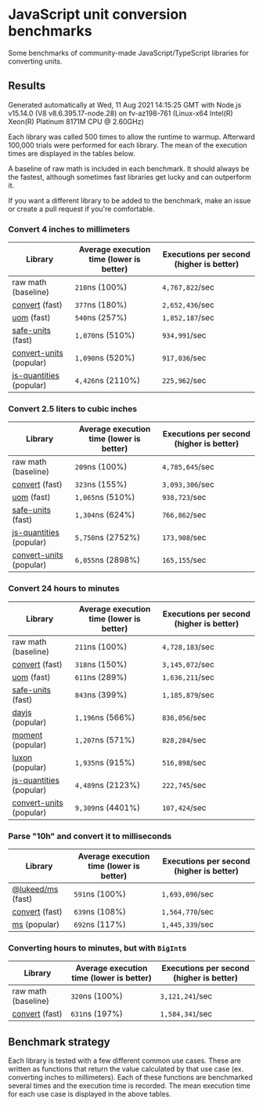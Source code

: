 # JavaScript unit conversion benchmarks

Some benchmarks of community-made JavaScript/TypeScript libraries for converting units.

## Results

<!-- beginblock(results) -->

Generated automatically at Wed, 11 Aug 2021 14:15:25 GMT with Node.js v15.14.0 (V8 v8.6.395.17-node.28) on fv-az198-761 (Linux-x64 Intel(R) Xeon(R) Platinum 8171M CPU @ 2.60GHz)

Each library was called 500 times to allow the runtime to warmup.
Afterward 100,000 trials were performed for each library.
The mean of the execution times are displayed in the tables below.

A baseline of raw math is included in each benchmark.
It should always be the fastest, although sometimes fast libraries get lucky and can outperform it.

If you want a different library to be added to the benchmark, make an issue or create a pull request if you're comfortable.

### Convert 4 inches to millimeters

| Library                                                            | Average execution time (lower is better) | Executions per second (higher is better) |
| ------------------------------------------------------------------ | ---------------------------------------- | ---------------------------------------- |
| raw math (baseline)                                                | `210`ns (100%)                           | `4,767,822`/sec                          |
| [convert](https://npmjs.com/package/convert) (fast)                | `377`ns (180%)                           | `2,652,436`/sec                          |
| [uom](https://npmjs.com/package/uom) (fast)                        | `540`ns (257%)                           | `1,852,187`/sec                          |
| [safe-units](https://npmjs.com/package/safe-units) (fast)          | `1,070`ns (510%)                         | `934,991`/sec                            |
| [convert-units](https://npmjs.com/package/convert-units) (popular) | `1,090`ns (520%)                         | `917,036`/sec                            |
| [js-quantities](https://npmjs.com/package/js-quantities) (popular) | `4,426`ns (2110%)                        | `225,962`/sec                            |

### Convert 2.5 liters to cubic inches

| Library                                                            | Average execution time (lower is better) | Executions per second (higher is better) |
| ------------------------------------------------------------------ | ---------------------------------------- | ---------------------------------------- |
| raw math (baseline)                                                | `209`ns (100%)                           | `4,785,645`/sec                          |
| [convert](https://npmjs.com/package/convert) (fast)                | `323`ns (155%)                           | `3,093,306`/sec                          |
| [uom](https://npmjs.com/package/uom) (fast)                        | `1,065`ns (510%)                         | `938,723`/sec                            |
| [safe-units](https://npmjs.com/package/safe-units) (fast)          | `1,304`ns (624%)                         | `766,862`/sec                            |
| [js-quantities](https://npmjs.com/package/js-quantities) (popular) | `5,750`ns (2752%)                        | `173,908`/sec                            |
| [convert-units](https://npmjs.com/package/convert-units) (popular) | `6,055`ns (2898%)                        | `165,155`/sec                            |

### Convert 24 hours to minutes

| Library                                                            | Average execution time (lower is better) | Executions per second (higher is better) |
| ------------------------------------------------------------------ | ---------------------------------------- | ---------------------------------------- |
| raw math (baseline)                                                | `211`ns (100%)                           | `4,728,183`/sec                          |
| [convert](https://npmjs.com/package/convert) (fast)                | `318`ns (150%)                           | `3,145,072`/sec                          |
| [uom](https://npmjs.com/package/uom) (fast)                        | `611`ns (289%)                           | `1,636,211`/sec                          |
| [safe-units](https://npmjs.com/package/safe-units) (fast)          | `843`ns (399%)                           | `1,185,879`/sec                          |
| [dayjs](https://npmjs.com/package/dayjs) (popular)                 | `1,196`ns (566%)                         | `836,056`/sec                            |
| [moment](https://npmjs.com/package/moment) (popular)               | `1,207`ns (571%)                         | `828,284`/sec                            |
| [luxon](https://npmjs.com/package/luxon) (popular)                 | `1,935`ns (915%)                         | `516,898`/sec                            |
| [js-quantities](https://npmjs.com/package/js-quantities) (popular) | `4,489`ns (2123%)                        | `222,745`/sec                            |
| [convert-units](https://npmjs.com/package/convert-units) (popular) | `9,309`ns (4401%)                        | `107,424`/sec                            |

### Parse "10h" and convert it to milliseconds

| Library                                                   | Average execution time (lower is better) | Executions per second (higher is better) |
| --------------------------------------------------------- | ---------------------------------------- | ---------------------------------------- |
| [@lukeed/ms](https://npmjs.com/package/@lukeed/ms) (fast) | `591`ns (100%)                           | `1,693,090`/sec                          |
| [convert](https://npmjs.com/package/convert) (fast)       | `639`ns (108%)                           | `1,564,770`/sec                          |
| [ms](https://npmjs.com/package/ms) (popular)              | `692`ns (117%)                           | `1,445,339`/sec                          |

### Converting hours to minutes, but with `BigInt`s

| Library                                             | Average execution time (lower is better) | Executions per second (higher is better) |
| --------------------------------------------------- | ---------------------------------------- | ---------------------------------------- |
| raw math (baseline)                                 | `320`ns (100%)                           | `3,121,241`/sec                          |
| [convert](https://npmjs.com/package/convert) (fast) | `631`ns (197%)                           | `1,584,341`/sec                          |

<!-- endblock(results) -->

## Benchmark strategy

Each library is tested with a few different common use cases.
These are written as functions that return the value calculated by that use case (ex. converting inches to millimeters).
Each of these functions are benchmarked several times and the execution time is recorded.
The mean execution time for each use case is displayed in the above tables.
